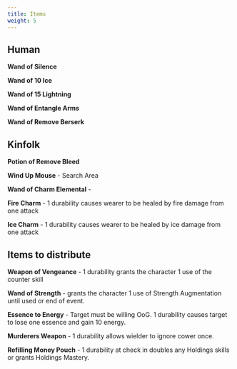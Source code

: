 ```yaml
---
title: Items
weight: 5
---
```

## Human

**Wand of Silence**

**Wand of 10 Ice**

**Wand of 15 Lightning**

**Wand of Entangle Arms**

**Wand of Remove Berserk**

## Kinfolk

**Potion of Remove Bleed**

**Wind Up Mouse** - Search Area

**Wand of Charm Elemental** -

**Fire Charm** - 1 durability causes wearer to be healed by fire damage from one attack

**Ice Charm** - 1 durability causes wearer to be healed by ice damage from one attack

## Items to distribute

**Weapon of Vengeance** - 1 durability grants the character 1 use of the counter skill

**Wand of Strength** - grants the character 1 use of Strength Augmentation until used or end of event.

**Essence to Energy** - Target must be willing OoG. 1 durability causes target to lose one essence and gain 10 energy.

**Murderers Weapon** - 1 durability allows wielder to ignore cower once.

**Refilling Money Pouch** - 1 durability at check in doubles any Holdings skills or grants Holdings Mastery.